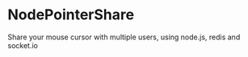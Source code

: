 NodePointerShare
================

Share your mouse cursor with multiple users, using node.js, redis and socket.io